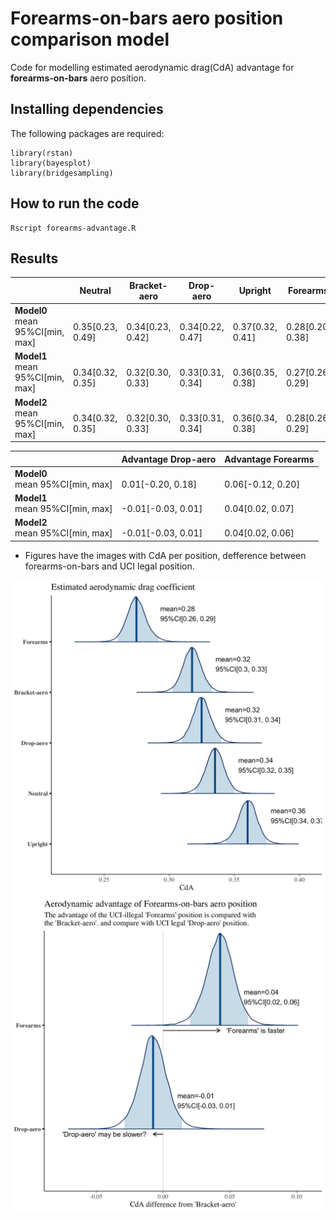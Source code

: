# Forearms-on-bars aero position comparison model

Code for modelling estimated aerodynamic drag(CdA) advantage for __forearms-on-bars__ aero position.

## Installing dependencies

The following packages are required:

```
library(rstan)
library(bayesplot)
library(bridgesampling)

```

## How to run the code

```
Rscript forearms-advantage.R
```

## Results

|    | **Neutral** | **Bracket-aero** | **Drop-aero** | **Upright**  | **Forearms**  |
|----|---------------------------------------|--------------------------------------------|-----------------------------------------|------------------------------------------|------------------------------------------|
| **Model0**<br> mean 95%CI[min, max] | <br>0.35[0.23, 0.49] | <br>0.34[0.23, 0.42] | <br>0.34[0.22, 0.47] | <br>0.37[0.32, 0.41] | <br>0.28[0.20, 0.38] |
| **Model1**<br> mean 95%CI[min, max] | <br>0.34[0.32, 0.35] | <br>0.32[0.30, 0.33] | <br>0.33[0.31, 0.34] | <br>0.36[0.35, 0.38] | <br>0.27[0.26, 0.29] |
| **Model2**<br> mean 95%CI[min, max] | <br>0.34[0.32, 0.35] | <br>0.32[0.30, 0.33] | <br>0.33[0.31, 0.34] | <br>0.36[0.34, 0.38] | <br>0.28[0.26, 0.29] |

|                                     |  Advantage Drop-aero   | Advantage Forearms    |
|-------------------------------------|------------------------|-----------------------|
| **Model0**<br> mean 95%CI[min, max] | <br>0.01[-0.20, 0.18]  | <br>0.06[-0.12, 0.20] |
| **Model1**<br> mean 95%CI[min, max] | <br>-0.01[-0.03, 0.01] | <br>0.04[0.02, 0.07]  |
| **Model2**<br> mean 95%CI[min, max] | <br>-0.01[-0.03, 0.01] | <br>0.04[0.02, 0.06]  |

- Figures have the images with CdA per position, defference between forearms-on-bars and UCI legal position.

![Figure 1](figure1.png)
![Figure 2](figure2.png)
